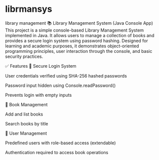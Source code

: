 # librmansys
library management 
📚 Library Management System (Java Console App)
This project is a simple console-based Library Management System implemented in Java. It allows users to manage a collection of books and provides a secure login system using password hashing. Designed for learning and academic purposes, it demonstrates object-oriented programming principles, user interaction through the console, and basic security practices.

✅ Features
🔐 Secure Login System

User credentials verified using SHA-256 hashed passwords

Password input hidden using Console.readPassword()

Prevents login with empty inputs

📘 Book Management

Add and list books

Search books by title

👥 User Management

Predefined users with role-based access (extendable)

Authentication required to access book operations


